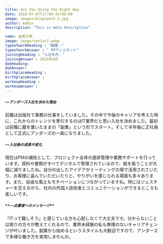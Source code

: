 ```yaml
---
title: Are You Doing the Right Way
date: 2018-07-07T17:04:41+06:00
image: images/blog/post-3.jpg
author: Admin
description: "This is meta description"

name: 金森沙希
image: image/senior2.webp
typeofworkHeading : "職種："
typeofworkAnswer : " PMアシスタント"
joiningHeading : "入社年月："
joiningAnswer : 2021年4月
dobHeading: 
dobAnswer: 
birthplaceHeading : 
birthplaceAnswer : 
workexpHeading : 
workexpAnswer : 
---
```


##### `――アンダーズ入社を決めた理由`
前職は出版社で事務の仕事をしていました。その中で今後のキャリアを考えた時に、これからのトレンドを牽引するのはIT業界だと思い入社を決めました。最初は前職に籍を置いたままの「副業」という形でスタート。そして半年後に正社員として正式にアンダーズの一員になりました。

##### `――入社後の成長や変化`
現在はPMの補佐として、プロジェクト全体の進捗管理や業務サポートを行っています。資料や書類がすべてデジタルで管理されているので、紙を扱うことが大幅に減りましたね。自分の出したアイデアがミーティングの場で活用されていたり、お客様に喜んでいただいたりと、やりがいを感じられる場面も多々あります。また、自由な風土もモチベーションにつながっていますね。時にはジェスチャーを交えながら、社内の外国人技術者とコミュニケーションができるところも楽しいです。

##### `**――応募者へのメッセージ**`
「ITって難しそう」と感じている方も心配しなくて大丈夫です。分からないことは周りの方々が教えてくれるので、業界未経験の私も無理のないキャリアチェンジが叶いました。副業から始めるというスタイルも大歓迎ですので、アンダーズで多様な働き方を実現しませんか。
&nbsp;
